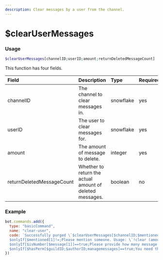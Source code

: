 ```yaml
---
description: Clear messages by a user from the channel.
---
```


# $clearUserMessages
### Usage
```php
$clearUserMessages[channelID;userID;amount;returnDeletedMessageCount]
```
This function has four fields.

| Field | Description | Type | Required |
| :--- | :--- | :--- | :--- |
| channelID | The channel to clear messages in. | snowflake | yes |
| userID | The user to clear messages for. | snowflake | yes |
| amount | The amount of message to delete. | integer | yes
| returnDeletedMessageCount | Whether to return the actual amount of deleted messages. | boolean | no |

### Example
```javascript
bot.commands.add({
  type: "basicCommand",
  name: "clear-user",
  code: `Successfully purged \`$clearUserMessages[$channelID;$mentioned[1];$message[1];yes]\` messages by $userTag[$mentioned[1]].
  $onlyIf[$mentioned[1]!=;Please mention someone. Usage: \`!clear (amount) (user)\`]
  $onlyIf[$isNumber[$message[1]]==true;Please provide how many message to clear. Usage: \`!clear (amount) (user)\`]
  $onlyIf[$hasPerm[$guildID;$authorID;managemessages]==true;You need the manage_messages permission to use that!]`
})
```
